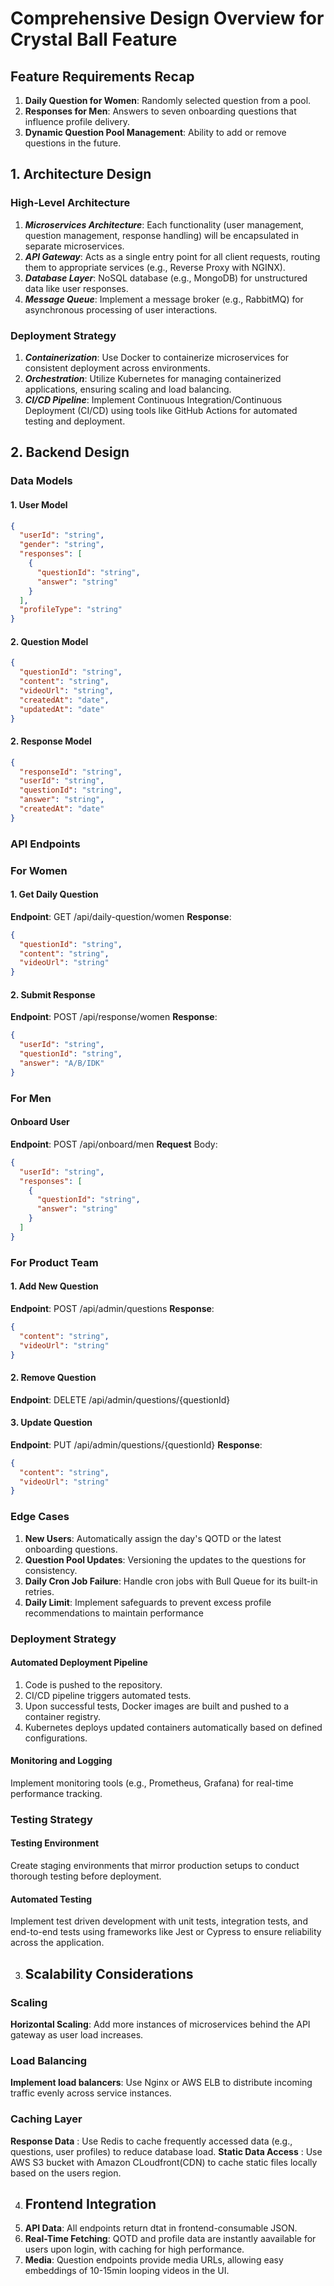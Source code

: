 # Comprehensive Design Overview for Crystal Ball Feature

## Feature Requirements Recap
1. **Daily Question for Women**: Randomly selected question from a pool.
2. **Responses for Men**: Answers to seven onboarding questions that influence profile delivery.
3. **Dynamic Question Pool Management**: Ability to add or remove questions in the future.

## 1. Architecture Design

### High-Level Architecture
1. ***Microservices Architecture***: Each functionality (user management, question management, response handling) will be encapsulated in separate microservices.
2. ***API Gateway***: Acts as a single entry point for all client requests, routing them to appropriate services (e.g., Reverse Proxy with NGINX).
3. ***Database Layer***: NoSQL database (e.g., MongoDB) for unstructured data like user responses.
4. ***Message Queue***: Implement a message broker (e.g., RabbitMQ) for asynchronous processing of user interactions.

### Deployment Strategy
1. ***Containerization***: Use Docker to containerize microservices for consistent deployment across environments.
2. ***Orchestration***: Utilize Kubernetes for managing containerized applications, ensuring scaling and load balancing.
3. ***CI/CD Pipeline***: Implement Continuous Integration/Continuous Deployment (CI/CD) using tools like GitHub Actions for automated testing and deployment.

## 2. Backend Design

### Data Models
#### 1. User Model
```json
{
  "userId": "string",
  "gender": "string",
  "responses": [
    {
      "questionId": "string",
      "answer": "string"
    }
  ],
  "profileType": "string"
}
```
#### 2. Question Model
```json
{
  "questionId": "string",
  "content": "string",
  "videoUrl": "string",
  "createdAt": "date",
  "updatedAt": "date"
}
```

#### 2. Response Model
```json
{
  "responseId": "string",
  "userId": "string",
  "questionId": "string",
  "answer": "string",
  "createdAt": "date"
}
```
### API Endpoints

### For Women
#### 1. Get Daily Question
**Endpoint**: GET /api/daily-question/women
**Response**:
```json
{
  "questionId": "string",
  "content": "string",
  "videoUrl": "string"
}
```
#### 2. Submit Response
**Endpoint**: POST /api/response/women
**Response**:
```json
{
  "userId": "string",
  "questionId": "string",
  "answer": "A/B/IDK"
}
```

### For Men
#### Onboard User
**Endpoint**: POST /api/onboard/men
**Request** Body:
```json
{
  "userId": "string",
  "responses": [
    {
      "questionId": "string",
      "answer": "string"
    }
  ]
}
```

### For Product Team

#### 1. Add New Question
**Endpoint**: POST /api/admin/questions
**Response**:
```json
{
  "content": "string",
  "videoUrl": "string"
}
```
#### 2. Remove Question
**Endpoint**: DELETE /api/admin/questions/{questionId}

#### 3. Update Question
**Endpoint**: PUT /api/admin/questions/{questionId}
**Response**:
```json
{
  "content": "string",
  "videoUrl": "string"
}
```

### Edge Cases
1. **New Users**: Automatically assign the day's QOTD or the latest onboarding questions.
2. **Question Pool Updates**: Versioning the updates to the questions for consistency.
3. **Daily Cron Job Failure**: Handle cron jobs with Bull Queue for its built-in retries.
4. **Daily Limit**: Implement safeguards to prevent excess profile recommendations to maintain performance

### Deployment Strategy
#### Automated Deployment Pipeline
1. Code is pushed to the repository.
2. CI/CD pipeline triggers automated tests.
3. Upon successful tests, Docker images are built and pushed to a container registry.
4. Kubernetes deploys updated containers automatically based on defined configurations.

#### Monitoring and Logging
Implement monitoring tools (e.g., Prometheus, Grafana) for real-time performance tracking.

### Testing Strategy
#### Testing Environment
Create staging environments that mirror production setups to conduct thorough testing before deployment.

#### Automated Testing
Implement test driven development with unit tests, integration tests, and end-to-end tests using frameworks like Jest or Cypress to ensure reliability across the application.


3. ## Scalability Considerations
### Scaling
**Horizontal Scaling**: Add more instances of microservices behind the API gateway as user load increases.

### Load Balancing
**Implement load balancers**: Use Nginx or AWS ELB to distribute incoming traffic evenly across service instances.

### Caching Layer
**Response Data** : Use Redis to cache frequently accessed data (e.g., questions, user profiles) to reduce database load.
**Static Data Access** : Use AWS S3 bucket with Amazon CLoudfront(CDN) to cache static files locally based on the users region.


4. ## Frontend Integration
1. **API Data**: All endpoints return dtat in frontend-consumable JSON.
2. **Real-Time Fetching**: QOTD and profile data are instantly aavailable for users upon login, with caching for high performance.
3. **Media**: Question endpoints provide media URLs, allowing easy embeddings of 10-15min looping videos in the UI.
